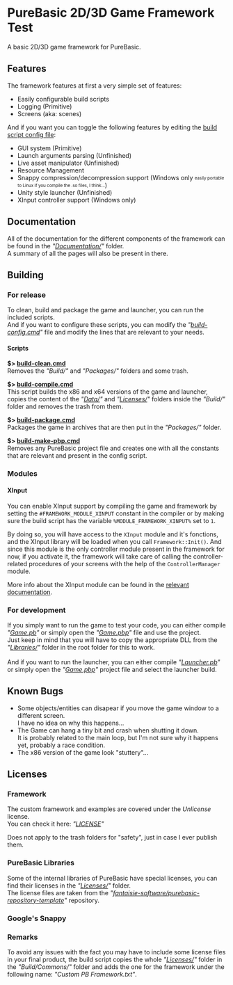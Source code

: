 # PureBasic 2D/3D Game Framework Test
A basic 2D/3D game framework for PureBasic.

## Features
The framework features at first a very simple set of features:
<!--These features come embedded in the *core* part of the framework.-->
* Easily configurable build scripts
* Logging (Primitive)
* Screens (aka: scenes)

And if you want you can toggle the following features by editing the [build script config file](build-config.cmd):
* GUI system (Primitive)
* Launch arguments parsing (Unfinished)
* Live asset manipulator (Unfinished)
* Resource Management
* Snappy compression/decompression support (Windows only <sub><sup>easily portable to Linux if you compile the .so files, I think...</sup></sub>)
* Unity style launcher (Unfinished)
* XInput controller support (Windows only)

## Documentation
All of the documentation for the different components of the framework can be found in the *"[Documentation/](Documentation/readme.md)"* folder.<br>
A summary of all the pages will also be present in there.

## Building

### For release
To clean, build and package the game and launcher, you can run the included scripts.<br>
And if you want to configure these scripts, you can modify the *"[build-config.cmd](build-config.cmd)"* file and modify the lines that are relevant to your needs.

#### Scripts

<b>$> [build-clean.cmd](build-clean.cmd)</b><br>
Removes the *"Build/"* and *"Packages/"* folders and some trash.

<b>$> [build-compile.cmd](build-compile.cmd)</b><br>
This script builds the x86 and x64 versions of the game and launcher, copies the content of the *"[Data/](Data/)"* and *"[Licenses/](Licenses/)"* folders inside the *"Build/"* folder and removes the trash from them.

<b>$> [build-package.cmd](build-package.cmd)</b><br>
Packages the game in archives that are then put in the *"Packages/"* folder.

<b>$> [build-make-pbp.cmd](build-make-pbp.cmd)</b><br>
Removes any PureBasic project file and creates one with all the constants that are relevant and present in the config script.

### Modules

#### XInput
You can enable XInput support by compiling the game and framework by setting the `#FRAMEWORK_MODULE_XINPUT` constant in the compiler or by making sure the build script has the variable `%MODULE_FRAMEWORK_XINPUT%` set to `1`.

By doing so, you will have access to the `XInput` module and it's fonctions, and the XInput library will be loaded when you call `Framework::Init()`.
And since this module is the only controller module present in the framework for now, if you activate it, the framework will take care of calling the controller-related procedures of your screens with the help of the `ControllerManager` module.

More info about the XInput module can be found in the [relevant documentation](Documentation/XInput.md).

### For development
If you simply want to run the game to test your code, you can either compile *"[Game.pb](Game.pb)"* or simply open the *"[Game.pbp](Game.pbp)"* file and use the project.<br>
Just keep in mind that you will have to copy the appropriate DLL from the *"[Libraries/](Libraries/)"* folder in the root folder for this to work.<br><br>
And if you want to run the launcher, you can either compile *"[Launcher.pb](Launcher.pb)"* or simply open the *"[Game.pbp](Game.pbp)"* project file and select the launcher build.

## Known Bugs
* Some objects/entities can disapear if you move the game window to a different screen.<br>
I have no idea on why this happens...
* The Game can hang a tiny bit and crash when shutting it down.<br>
It is probably related to the main loop, but I'm not sure why it happens yet, probably a race condition.
* The x86 version of the game look "stuttery"...

## Licenses

### Framework
The custom framework and examples are covered under the *Unlicense* license.<br>
You can check it here: *"[LICENSE](LICENSE)"*

Does not apply to the trash folders for "safety", just in case I ever publish them.

### PureBasic Libraries
Some of the internal libraries of PureBasic have special licenses, you can find their licenses in the *"[Licenses/](Licenses/)"* folder.<br>
The license files are taken from the *"[fantaisie-software/purebasic-repository-template](https://github.com/fantaisie-software/purebasic-repository-template)"* repository.

### Google's Snappy


### Remarks
To avoid any issues with the fact you may have to include some license files in your final product, the build script copies the whole *"[Licenses/](Licenses/)"* folder in the *"Build/Commons/"* folder and adds the one for the framework under the following name: *"Custom PB Framework.txt"*.
